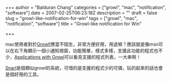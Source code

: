 +++
author = "Balduran Chang"
categories = ["growl", "mac", "notification", "software"]
date = 2007-02-25T06:23:18Z
description = ""
draft = false
slug = "growl-like-notification-for-win"
tags = ["growl", "mac", "notification", "software"]
title = "Growl-like notification for Win"

+++


mac使用者對於[Growl!](http://growl.info/ "Welcome to Growl!")應當不陌生，非常方便好用，用途嘛？應該就是像msn可以在右下角顯示一個小通知視窗，功能簡單，樣式多樣，支援此功能的程式也不少，[Applications with Growl](http://growl.info/applications.php "Applications with Growl")可以看見支援的程式列表，一大串啊！

[Snarl](http://www.fullphat.net/ "Snarl")是個類似growl的系統，可惜的是支援的程式少的可憐，玩的起來的話也會是個好用的工具。

